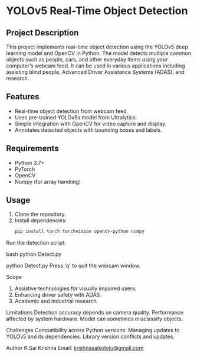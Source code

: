 # YOLOv5 Real-Time Object Detection

## Project Description
This project implements real-time object detection using the YOLOv5 deep learning model and OpenCV in Python. The model detects multiple common objects such as people, cars, and other everyday items using your computer’s webcam feed. It can be used in various applications including assisting blind people, Advanced Driver Assistance Systems (ADAS), and research.

## Features
- Real-time object detection from webcam feed.
- Uses pre-trained YOLOv5s model from Ultralytics.
- Simple integration with OpenCV for video capture and display.
- Annotates detected objects with bounding boxes and labels.

## Requirements
- Python 3.7+
- PyTorch
- OpenCV
- Numpy (for array handling)

## Usage
1. Clone the repository.
2. Install dependencies:  
   ```bash
   pip install torch torchvision opencv-python numpy
Run the detection script:

bash
python Detect.py

python Detect.py
Press 'q' to quit the webcam window.

Scope
1. Assistive technologies for visually impaired users.
2. Enhancing driver safety with ADAS.
3. Academic and industrial research.

Limitations
Detection accuracy depends on camera quality.
Performance affected by system hardware.
Model can sometimes misclassify objects.

Challenges
Compatibility across Python versions.
Managing updates to YOLOv5 and its dependencies.
Library version conflicts and updates.

Author
K.Sai Krishna
Email: krishnasaikotoju@gmail.com
